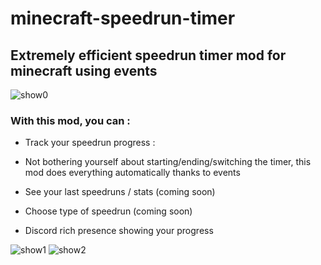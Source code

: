 # minecraft-speedrun-timer
## Extremely efficient speedrun timer mod for minecraft using events 

![show0](https://i.ibb.co/zrVzd1x/llqKMPoz.jpg)

### With this mod, you can : 

- Track your speedrun progress : 

- Not bothering yourself about starting/ending/switching the timer, this mod does everything automatically thanks to events

- See your last speedruns / stats (coming soon)

- Choose type of speedrun (coming soon)

- Discord rich presence showing your progress


![show1](http://sc.aymdj.me/cdn/hbs3994y.png)
![show2](http://sc.aymdj.me/cdn/36u6ljj0.png)
